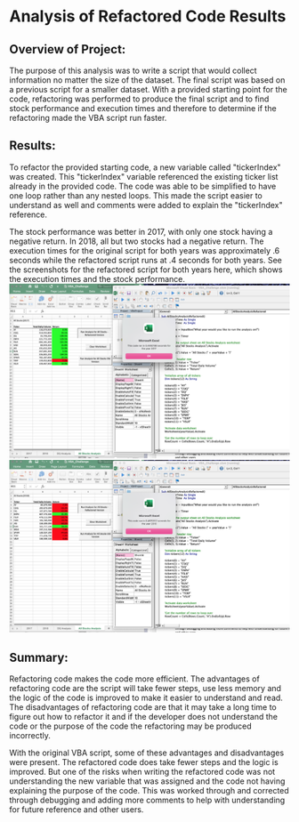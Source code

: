 # Analysis of Refactored Code Results
## Overview of Project:
The purpose of this analysis was to write a script that would collect information no matter the size of the dataset. The final script was based on a previous script for a smaller dataset. With a provided starting point for the code, refactoring was performed to produce the final script and to find stock performance and execution times and therefore to determine if the refactoring made the VBA script run faster.
## Results:
To refactor the provided starting code, a new variable called "tickerIndex" was created. This "tickerIndex" variable referenced the existing ticker list already in the provided code. The code was able to be simplified to have one loop rather than any nested loops. This made the script easier to understand as well and comments were added to explain the "tickerIndex" reference. 

The stock performance was better in 2017, with only one stock having a negative return. In 2018, all but two stocks had a negative return. The execution times for the original script for both years was approximately .6 seconds while the refactored script runs at .4 seconds for both years. See the screenshots for the refactored script for both years here, which shows the execution times and the stock performance. ![This is an image](Resources/VBA_Challenge_2017.png) ![This is an image](Resources/VBA_Challenge_2018.png)

## Summary:
Refactoring code makes the code more efficient. The advantages of refactoring code are the script will take fewer steps, use less memory and the logic of the code is improved to make it easier to understand and read. The disadvantages of refactoring code are that it may take a long time to figure out how to refactor it and if the developer does not understand the code or the purpose of the code the refactoring may be produced incorrectly. 

With the original VBA script, some of these advantages and disadvantages were present. The refactored code does take fewer steps and the logic is improved. But one of the risks when writing the refactored code was not understanding the new variable that was assigned and the code not having explaining the purpose of the code. This was worked through and corrected through debugging and adding more comments to help with understanding for future reference and other users.  
